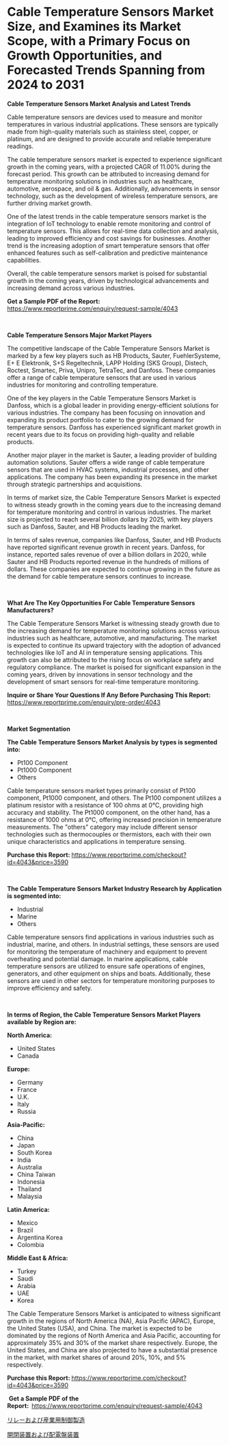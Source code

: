 <p><h1>Cable Temperature Sensors Market Size, and Examines its Market Scope, with a Primary Focus on Growth Opportunities, and Forecasted Trends Spanning from 2024 to 2031</h1></p><p><strong>Cable Temperature Sensors Market Analysis and Latest Trends</strong></p>
<p><p>Cable temperature sensors are devices used to measure and monitor temperatures in various industrial applications. These sensors are typically made from high-quality materials such as stainless steel, copper, or platinum, and are designed to provide accurate and reliable temperature readings.</p><p>The cable temperature sensors market is expected to experience significant growth in the coming years, with a projected CAGR of 11.00% during the forecast period. This growth can be attributed to increasing demand for temperature monitoring solutions in industries such as healthcare, automotive, aerospace, and oil & gas. Additionally, advancements in sensor technology, such as the development of wireless temperature sensors, are further driving market growth.</p><p>One of the latest trends in the cable temperature sensors market is the integration of IoT technology to enable remote monitoring and control of temperature sensors. This allows for real-time data collection and analysis, leading to improved efficiency and cost savings for businesses. Another trend is the increasing adoption of smart temperature sensors that offer enhanced features such as self-calibration and predictive maintenance capabilities.</p><p>Overall, the cable temperature sensors market is poised for substantial growth in the coming years, driven by technological advancements and increasing demand across various industries.</p></p>
<p><strong>Get a Sample PDF of the Report:&nbsp;</strong> <a href="https://www.reportprime.com/enquiry/request-sample/4043">https://www.reportprime.com/enquiry/request-sample/4043</a></p>
<p>&nbsp;</p>
<p><strong>Cable Temperature Sensors Major Market Players</strong></p>
<p><p>The competitive landscape of the Cable Temperature Sensors Market is marked by a few key players such as HB Products, Sauter, FuehlerSysteme, E+ E Elektronik, S+S Regeltechnik, LAPP Holding (SKS Group), Distech, Roctest, Smartec, Priva, Unipro, TetraTec, and Danfoss. These companies offer a range of cable temperature sensors that are used in various industries for monitoring and controlling temperature.</p><p>One of the key players in the Cable Temperature Sensors Market is Danfoss, which is a global leader in providing energy-efficient solutions for various industries. The company has been focusing on innovation and expanding its product portfolio to cater to the growing demand for temperature sensors. Danfoss has experienced significant market growth in recent years due to its focus on providing high-quality and reliable products.</p><p>Another major player in the market is Sauter, a leading provider of building automation solutions. Sauter offers a wide range of cable temperature sensors that are used in HVAC systems, industrial processes, and other applications. The company has been expanding its presence in the market through strategic partnerships and acquisitions.</p><p>In terms of market size, the Cable Temperature Sensors Market is expected to witness steady growth in the coming years due to the increasing demand for temperature monitoring and control in various industries. The market size is projected to reach several billion dollars by 2025, with key players such as Danfoss, Sauter, and HB Products leading the market.</p><p>In terms of sales revenue, companies like Danfoss, Sauter, and HB Products have reported significant revenue growth in recent years. Danfoss, for instance, reported sales revenue of over a billion dollars in 2020, while Sauter and HB Products reported revenue in the hundreds of millions of dollars. These companies are expected to continue growing in the future as the demand for cable temperature sensors continues to increase.</p></p>
<p>&nbsp;</p>
<p><strong>What Are The Key Opportunities For Cable Temperature Sensors Manufacturers?</strong></p>
<p><p>The Cable Temperature Sensors Market is witnessing steady growth due to the increasing demand for temperature monitoring solutions across various industries such as healthcare, automotive, and manufacturing. The market is expected to continue its upward trajectory with the adoption of advanced technologies like IoT and AI in temperature sensing applications. This growth can also be attributed to the rising focus on workplace safety and regulatory compliance. The market is poised for significant expansion in the coming years, driven by innovations in sensor technology and the development of smart sensors for real-time temperature monitoring.</p></p>
<p><strong>Inquire or Share Your Questions If Any Before Purchasing This Report:</strong> <a href="https://www.reportprime.com/enquiry/pre-order/4043">https://www.reportprime.com/enquiry/pre-order/4043</a></p>
<p>&nbsp;</p>
<p><strong>Market Segmentation</strong></p>
<p><strong>The Cable Temperature Sensors Market Analysis by types is segmented into:</strong></p>
<p><ul><li>Pt100 Component</li><li>Pt1000 Component</li><li>Others</li></ul></p>
<p><p>Cable temperature sensors market types primarily consist of Pt100 component, Pt1000 component, and others. The Pt100 component utilizes a platinum resistor with a resistance of 100 ohms at 0°C, providing high accuracy and stability. The Pt1000 component, on the other hand, has a resistance of 1000 ohms at 0°C, offering increased precision in temperature measurements. The "others" category may include different sensor technologies such as thermocouples or thermistors, each with their own unique characteristics and applications in temperature sensing.</p></p>
<p><strong>Purchase this Report:&nbsp;</strong><a href="https://www.reportprime.com/checkout?id=4043&price=3590">https://www.reportprime.com/checkout?id=4043&price=3590</a></p>
<p>&nbsp;</p>
<p><strong>The Cable Temperature Sensors Market Industry Research by Application is segmented into:</strong></p>
<p><ul><li>Industrial</li><li>Marine</li><li>Others</li></ul></p>
<p><p>Cable temperature sensors find applications in various industries such as industrial, marine, and others. In industrial settings, these sensors are used for monitoring the temperature of machinery and equipment to prevent overheating and potential damage. In marine applications, cable temperature sensors are utilized to ensure safe operations of engines, generators, and other equipment on ships and boats. Additionally, these sensors are used in other sectors for temperature monitoring purposes to improve efficiency and safety.</p></p>
<p>&nbsp;</p>
<p><strong>In terms of Region, the Cable Temperature Sensors Market Players available by Region are:</strong></p>
<p>
    <p> <strong> North America: </strong>
        <ul>
            <li>United States</li>
            <li>Canada</li>
        </ul>
        </p> 
    <p> <strong> Europe: </strong>
        <ul>
            <li>Germany</li>
            <li>France</li>
            <li>U.K.</li>
            <li>Italy</li>
            <li>Russia</li>
        </ul>
        </p> 
    <p> <strong> Asia-Pacific: </strong>
        <ul>
            <li>China</li>
            <li>Japan</li>
            <li>South Korea</li>
            <li>India</li>
            <li>Australia</li>
            <li>China Taiwan</li>
            <li>Indonesia</li>
            <li>Thailand</li>
            <li>Malaysia</li>
        </ul>
        </p> 
    <p> <strong> Latin America: </strong>
        <ul>
            <li>Mexico</li>
            <li>Brazil</li>
            <li>Argentina Korea</li>
            <li>Colombia</li>
        </ul>
        </p> 
    <p> <strong> Middle East & Africa: </strong>
        <ul>
            <li>Turkey</li>
            <li>Saudi</li>
            <li>Arabia</li>
            <li>UAE</li>
            <li>Korea</li>
        </ul>
    </p>
    </p>
<p><p>The Cable Temperature Sensors Market is anticipated to witness significant growth in the regions of North America (NA), Asia Pacific (APAC), Europe, the United States (USA), and China. The market is expected to be dominated by the regions of North America and Asia Pacific, accounting for approximately 35% and 30% of the market share respectively. Europe, the United States, and China are also projected to have a substantial presence in the market, with market shares of around 20%, 10%, and 5% respectively.</p></p>
<p><strong>Purchase this Report: </strong><a href="https://www.reportprime.com/checkout?id=4043&price=3590">https://www.reportprime.com/checkout?id=4043&price=3590</a></p>
<p>&nbsp;<strong>Get a Sample PDF of the Report:&nbsp;&nbsp;</strong><a href="https://www.reportprime.com/enquiry/request-sample/4043">https://www.reportprime.com/enquiry/request-sample/4043</a></p>
<p><strong></strong></p>
<p><p><a href="https://github.com/marbadji/Market-Research-Report-List-1/blob/main/623230414928.md">リレーおよび産業用制御製造</a></p><p><a href="https://github.com/KaydenJohns1964/Market-Research-Report-List-1/blob/main/634990214929.md">開閉装置および配電盤装置</a></p></p>